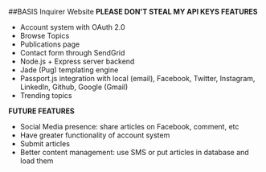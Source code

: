 ##BASIS Inquirer Website
**PLEASE DON'T STEAL MY API KEYS**
**FEATURES**
* Account system with OAuth 2.0
* Browse Topics
* Publications page
* Contact form through SendGrid
* Node.js + Express server backend
* Jade (Pug) templating engine
* Passport.js integration with local (email), Facebook, Twitter, Instagram, LinkedIn, Github, Google (Gmail)
* Trending topics

**FUTURE FEATURES**
* Social Media presence: share articles on Facebook, comment, etc
* Have greater functionality of account system
* Submit articles
* Better content management: use SMS or put articles in database and load them

